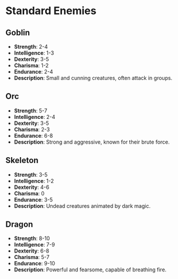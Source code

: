 # Standard Enemies

## Goblin
- **Strength**: 2-4
- **Intelligence**: 1-3
- **Dexterity**: 3-5
- **Charisma**: 1-2
- **Endurance**: 2-4
- **Description**: Small and cunning creatures, often attack in groups.

## Orc
- **Strength**: 5-7
- **Intelligence**: 2-4
- **Dexterity**: 3-5
- **Charisma**: 2-3
- **Endurance**: 6-8
- **Description**: Strong and aggressive, known for their brute force.

## Skeleton
- **Strength**: 3-5
- **Intelligence**: 1-2
- **Dexterity**: 4-6
- **Charisma**: 0
- **Endurance**: 3-5
- **Description**: Undead creatures animated by dark magic.

## Dragon
- **Strength**: 8-10
- **Intelligence**: 7-9
- **Dexterity**: 6-8
- **Charisma**: 5-7
- **Endurance**: 9-10
- **Description**: Powerful and fearsome, capable of breathing fire.
